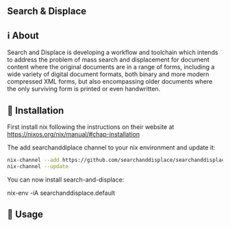## Search & Displace

## :information_source: About

Search and Displace is developing a workflow and toolchain which intends to address 
the problem of mass search and displacement for document content where the original 
documents are in a range of forms, including a wide variety of digital document formats,
both binary and more modern compressed XML forms, but also encompassing older documents
where the only surviving form is printed or even handwritten.

## :rocket: Installation

First install nix following the instructions on their website at https://nixos.org/nix/manual/#chap-installation

The add searchanddiplace channel to your nix environment and update it:
```bash
nix-channel --add https://github.com/searchanddisplace/searchanddisplace/channel.tar.bz2
nix-channel --update
```

You can now install search-and-displace:

nix-env -iA searchanddisplace.default

## :roller_coaster: Usage

